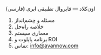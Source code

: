 
اوَن‌کلاد — فایروال تطبیقی ابری (فارسی)
1) مسئله و چشم‌انداز
2) خلاصه راه‌حل
3) معماری سیستم
4) برنامه پایلوت و ROI
5) تماس: info@avannow.com
